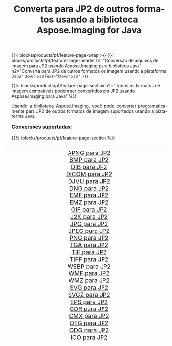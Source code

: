 ﻿---
title: Converta para JP2 de outros formatos usando a biblioteca Aspose.Imaging for Java 
weight: 3920
url: /pt/java/conversion/to/jp2/ 
lang: pt
langdirlevel: 2
locales: zh-hans,ja,it,ru,de,es,fr,nl,id,lt,pl,pt,vi,tr,ko,zh-hant,ar,hi,th,sv,cs,uk,he
description: Usando Aspose.Imaging você pode converter para JP2 de outros formatos usando Java
---

{{< blocks/products/pf/feature-page-wrap >}}
{{< blocks/products/pf/feature-page-header h1="Conversão de arquivos de imagem para JP2 usando Aspose.Imaging para biblioteca Java" h2="Converta para JP2 de outros formatos de imagem usando a plataforma Java" downloadText="Download" >}}


{{% blocks/products/pf/feature-page-section  h2="Todos os formatos de imagem compatíveis podem ser convertidos em JP2 usando Aspose.Imaging para Java" %}}
<p align=justify>Usando a biblioteca Aspose.Imaging, você pode converter programaticamente para JP2 de outros formatos de imagem suportados usando a plataforma Java.</p>
<h3 style="margin-top:16px;">
Conversões suportadas:
</h3>
{{% /blocks/products/pf/feature-page-section %}}
<div class="container-fluid productfamilypage bg-gray">
    <div class="convertypes bg-gray agp-content section">
        <div class="container">
		<hr style="margin-left:-20px;"/>
		<div class="row other-converters" style="gap: 10px;font-size: 19px;text-align:center;">
		    <div class='col-md-3 other-converter remove-lp remove-rp'><a href="/imaging/pt/java/conversion/apng-to-jp2/" style="padding:15px;">APNG para JP2</a></div>
<div class='col-md-3 other-converter remove-lp remove-rp'><a href="/imaging/pt/java/conversion/bmp-to-jp2/" style="padding:15px;">BMP para JP2</a></div>
<div class='col-md-3 other-converter remove-lp remove-rp'><a href="/imaging/pt/java/conversion/dib-to-jp2/" style="padding:15px;">DIB para JP2</a></div>
<div class='col-md-3 other-converter remove-lp remove-rp'><a href="/imaging/pt/java/conversion/dicom-to-jp2/" style="padding:15px;">DICOM para JP2</a></div>
<div class='col-md-3 other-converter remove-lp remove-rp'><a href="/imaging/pt/java/conversion/djvu-to-jp2/" style="padding:15px;">DJVU para JP2</a></div>
<div class='col-md-3 other-converter remove-lp remove-rp'><a href="/imaging/pt/java/conversion/dng-to-jp2/" style="padding:15px;">DNG para JP2</a></div>
<div class='col-md-3 other-converter remove-lp remove-rp'><a href="/imaging/pt/java/conversion/emf-to-jp2/" style="padding:15px;">EMF para JP2</a></div>
<div class='col-md-3 other-converter remove-lp remove-rp'><a href="/imaging/pt/java/conversion/emz-to-jp2/" style="padding:15px;">EMZ para JP2</a></div>
<div class='col-md-3 other-converter remove-lp remove-rp'><a href="/imaging/pt/java/conversion/gif-to-jp2/" style="padding:15px;">GIF para JP2</a></div>
<div class='col-md-3 other-converter remove-lp remove-rp'><a href="/imaging/pt/java/conversion/j2k-to-jp2/" style="padding:15px;">J2K para JP2</a></div>
<div class='col-md-3 other-converter remove-lp remove-rp'><a href="/imaging/pt/java/conversion/jpg-to-jp2/" style="padding:15px;">JPG para JP2</a></div>
<div class='col-md-3 other-converter remove-lp remove-rp'><a href="/imaging/pt/java/conversion/jpeg-to-jp2/" style="padding:15px;">JPEG para JP2</a></div>
<div class='col-md-3 other-converter remove-lp remove-rp'><a href="/imaging/pt/java/conversion/png-to-jp2/" style="padding:15px;">PNG para JP2</a></div>
<div class='col-md-3 other-converter remove-lp remove-rp'><a href="/imaging/pt/java/conversion/tga-to-jp2/" style="padding:15px;">TGA para JP2</a></div>
<div class='col-md-3 other-converter remove-lp remove-rp'><a href="/imaging/pt/java/conversion/tif-to-jp2/" style="padding:15px;">TIF para JP2</a></div>
<div class='col-md-3 other-converter remove-lp remove-rp'><a href="/imaging/pt/java/conversion/tiff-to-jp2/" style="padding:15px;">TIFF para JP2</a></div>
<div class='col-md-3 other-converter remove-lp remove-rp'><a href="/imaging/pt/java/conversion/webp-to-jp2/" style="padding:15px;">WEBP para JP2</a></div>
<div class='col-md-3 other-converter remove-lp remove-rp'><a href="/imaging/pt/java/conversion/wmf-to-jp2/" style="padding:15px;">WMF para JP2</a></div>
<div class='col-md-3 other-converter remove-lp remove-rp'><a href="/imaging/pt/java/conversion/wmz-to-jp2/" style="padding:15px;">WMZ para JP2</a></div>
<div class='col-md-3 other-converter remove-lp remove-rp'><a href="/imaging/pt/java/conversion/svg-to-jp2/" style="padding:15px;">SVG para JP2</a></div>
<div class='col-md-3 other-converter remove-lp remove-rp'><a href="/imaging/pt/java/conversion/svgz-to-jp2/" style="padding:15px;">SVGZ para JP2</a></div>
<div class='col-md-3 other-converter remove-lp remove-rp'><a href="/imaging/pt/java/conversion/eps-to-jp2/" style="padding:15px;">EPS para JP2</a></div>
<div class='col-md-3 other-converter remove-lp remove-rp'><a href="/imaging/pt/java/conversion/cdr-to-jp2/" style="padding:15px;">CDR para JP2</a></div>
<div class='col-md-3 other-converter remove-lp remove-rp'><a href="/imaging/pt/java/conversion/cmx-to-jp2/" style="padding:15px;">CMX para JP2</a></div>
<div class='col-md-3 other-converter remove-lp remove-rp'><a href="/imaging/pt/java/conversion/otg-to-jp2/" style="padding:15px;">OTG para JP2</a></div>
<div class='col-md-3 other-converter remove-lp remove-rp'><a href="/imaging/pt/java/conversion/odg-to-jp2/" style="padding:15px;">ODG para JP2</a></div>
<div class='col-md-3 other-converter remove-lp remove-rp'><a href="/imaging/pt/java/conversion/ico-to-jp2/" style="padding:15px;">ICO para JP2</a></div>
                </div>
        </div>
    </div>
</div>
<br/>

